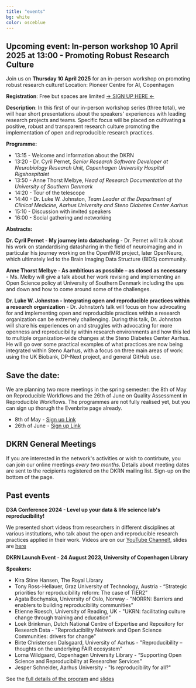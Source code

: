```yaml
---
title: "events"
bg: white
color: osceblue
---
```


<a id="events"></a>

## Upcoming event: In-person workshop 10 April 2025 at 13:00 - Promoting Robust Research Culture

Join us on **Thursday 10 April 2025** for an in-person workshop on promoting robust research culture!
Location: Pioneer Centre for AI, Copenhagen

**Registration**: Free but spaces are limited [-> SIGN UP HERE <-](https://www.eventbrite.com/e/workshop-promoting-robust-research-culture-tickets-1226565383079?aff=oddtdtcreator) 

**Description**: In this first of our in-person workshop series (three total), we will hear short presentations about the speakers' experiences with leading research projects and teams. Specific focus will be placed on cultivating a positive, robust and transparent research culture promoting the implementation of open and reproducible research practices.

**Programme:**
* 13:15 - Welcome and information about the DKRN
* 13:20 - Dr. Cyril Pernet, *Senior Research Software Developer at Neurobiology Research Unit, Copenhagen University Hospital Rigshospitalet*
* 13:50 - Anne Thorst Melbye, *Head of Research Documentation at the University of Southern Denmark*
* 14:20 - Tour of the telescope
* 14:40 - Dr. Luke W. Johnston, *Team Leader at the Department of Clinical Medicine, Aarhus University and Steno Diabetes Center Aarhus*
* 15:10 - Discussion with invited speakers
* 16:00 - Social gathering and networking
 
**Abstracts:**

**Dr. Cyril Pernet - My journey into datasharing** - Dr. Pernet will talk about his work on standardising datasharing in the field of neuroimaging and in particular his journey working on the OpenfMRI project, later OpenNeuro, which ultimately led to the Brain Imaging Data Structure (BIDS) community.

**Anne Thorst Melbye - As ambitious as possible – as closed as necessary** - Ms. Melby will give a talk about her work revising and implementing an Open Science policy at University of Southern Denmark including the ups and down and how to come around some of the challenges.
  
**Dr. Luke W. Johnston - Integrating open and reproducible practices within a research organization** - Dr. Johnston’s talk will focus on how advocating for and implementing open and reproducible practices within a research organization can be extremely challenging. During this talk, Dr. Johnston will share his experiences on and struggles with advocating for more openness and reproducibility within research environments and how this led to multiple organization-wide changes at the Steno Diabetes Center Aarhus. He will go over some practical examples of what practices are now being integrated within Steno Aarhus, with a focus on three main areas of work: using the UK Biobank, DP-Next project, and general GitHub use.
 

## **Save the date:**   
We are planning two more meetings in the spring semester: the 8th of May on Reproducible Workflows and the 26th of June on Quality Assessment in Reproducible Workflows. The programmes are not fully realised yet, but you can sign up thorugh the Evenbrite page already.  
* 8th of May - [Sign up Link](https://www.eventbrite.com/e/reproducible-workflows-tickets-1268406591259?aff=oddtdtcreator) 
* 26th of June - [Sign up Link](https://www.eventbrite.com/e/quality-assessment-in-reproducible-workflows-tickets-1268419188939?aff=ebdsshcopyurl&utm-campaign=social&utm-content=attendeeshare&utm-medium=discovery&utm-term=organizer-profile&utm-share-source=organizer-profile)


## **DKRN General Meetings**
If you are interested in the network's activities or wish to contirbute, you can join our online meetings *every two months*.
Details about meeting dates are sent to the recipients registered on the DKRN mailing list. Sign-up on the bottom of the page.  

## Past events

**D3A Conference 2024 - Level up your data & life science lab's reproducibility!** 
    
We presented short videos from researchers in different disciplines at various institutions, who talk about the open and reproducible research practices applied in their work. Videos are on our [YouTube Channel!](https://www.youtube.com/playlist?list=PLJPfqQPI6i_AfAP4U6zMOSuM9X2GlsHyC), slides are [here](https://docs.google.com/presentation/d/11V9J7DyyX-34vzQ4j9y7zNqP369ccOtE0amRhIf2hIo/edit?usp=sharing)


**DKRN Launch Event - 24 August 2023, University of Copenhagen Library**

**Speakers:**
* Kira Stine Hansen, The Royal Library
* Tony Ross-Hellauer, Graz University of Technology, Austria - “Strategic priorities for reproducibility reform: The case of TIER2” 
* Agata Bochynska, University of Oslo, Norway - "NORRN: Barriers and enablers to building reproducibility communities"
* Etienne Roesch, University of Reading, UK - "UKRN: facilitating culture change through training and education”
* Loek Brinkman, Dutch National Centre of Expertise and Repository for Research Data - "Reproducibility Network and Open Science Communities: drivers for change” 
* Birte Christensen Dalsgaard, University of Aarhus - "Reproducibility – thoughts on the underlying FAIR ecosystem"
* Lorna Wildgaard, Copenhagen University Library - “Supporting Open Science and Reproducibility at Researcher Services” 
* Jesper Schneider, Aarhus University - "Is reproducibility for all?"

See the [full details of the program](https://docs.google.com/document/d/1HZQcdSwyiMkRzn0Q9N2O1XRyx9ujh8lSeVY6I0wr_pQ) and [slides](https://drive.google.com/drive/u/2/folders/1IR1ciksn2cvht94ueGELsPywGOdK3wbm)







